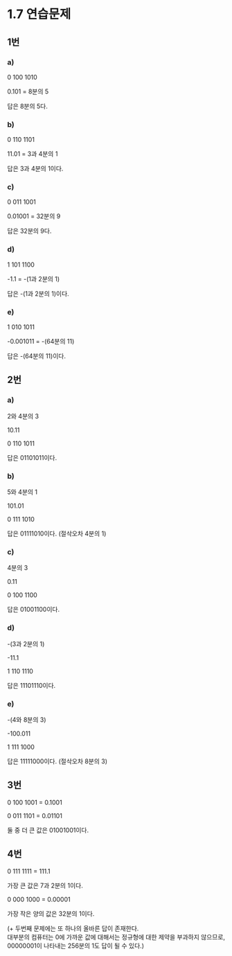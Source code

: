 # 1.7 연습문제

## 1번

### a)
0 100 1010

0.101 = 8분의 5

답은 8분의 5다.


### b)
0 110 1101

11.01 = 3과 4분의 1

답은 3과 4분의 1이다.


### c)
0 011 1001

0.01001 = 32분의 9

답은 32분의 9다.


### d)
1 101 1100

-1.1 = -(1과 2분의 1)

답은 -(1과 2분의 1)이다.


### e)
1 010 1011

-0.001011 = -(64분의 11)

답은 -(64분의 11)이다.


## 2번

### a)
2와 4분의 3

10.11

0 110 1011

답은 01101011이다.


### b)
5와 4분의 1

101.01

0 111 1010

답은 01111010이다. (절삭오차 4분의 1)


### c)
4분의 3

0.11

0 100 1100

답은 01001100이다.


### d)
-(3과 2분의 1)

-11.1

1 110 1110

답은 11101110이다.


### e)
-(4와 8분의 3)

-100.011

1 111 1000

답은 11111000이다. (절삭오차 8분의 3)



## 3번
0 100 1001 = 0.1001

0 011 1101 = 0.01101

둘 중 더 큰 값은 01001001이다.


## 4번
0 111 1111 = 111.1

가장 큰 값은 7과 2분의 1이다.

0 000 1000 = 0.00001

가장 작은 양의 값은 32분의 1이다.

(+ 두번째 문제에는 또 하나의 올바른 답이 존재한다.  
대부분의 컴퓨터는 0에 가까운 값에 대해서는 정규형에 대한 제약을 부과하지 않으므로,  
00000001이 나타내는 256분의 1도 답이 될 수 있다.)
